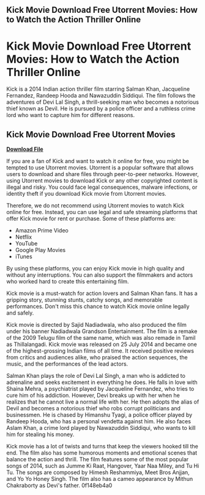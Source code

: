 ## Kick Movie Download Free Utorrent Movies: How to Watch the Action Thriller Online

  
# Kick Movie Download Free Utorrent Movies: How to Watch the Action Thriller Online
 
Kick is a 2014 Indian action thriller film starring Salman Khan, Jacqueline Fernandez, Randeep Hooda and Nawazuddin Siddiqui. The film follows the adventures of Devi Lal Singh, a thrill-seeking man who becomes a notorious thief known as Devil. He is pursued by a police officer and a ruthless crime lord who want to capture him for different reasons.
 
## Kick Movie Download Free Utorrent Movies


[**Download File**](https://www.google.com/url?q=https%3A%2F%2Fblltly.com%2F2tLe3z&sa=D&sntz=1&usg=AOvVaw3bPsmH7C0sxYprD0p_iAKg)

 
If you are a fan of Kick and want to watch it online for free, you might be tempted to use Utorrent movies. Utorrent is a popular software that allows users to download and share files through peer-to-peer networks. However, using Utorrent movies to download Kick or any other copyrighted content is illegal and risky. You could face legal consequences, malware infections, or identity theft if you download Kick movie from Utorrent movies.
 
Therefore, we do not recommend using Utorrent movies to watch Kick online for free. Instead, you can use legal and safe streaming platforms that offer Kick movie for rent or purchase. Some of these platforms are:
 
- Amazon Prime Video
- Netflix
- YouTube
- Google Play Movies
- iTunes

By using these platforms, you can enjoy Kick movie in high quality and without any interruptions. You can also support the filmmakers and actors who worked hard to create this entertaining film.
 
Kick movie is a must-watch for action lovers and Salman Khan fans. It has a gripping story, stunning stunts, catchy songs, and memorable performances. Don't miss this chance to watch Kick movie online legally and safely.
  
Kick movie is directed by Sajid Nadiadwala, who also produced the film under his banner Nadiadwala Grandson Entertainment. The film is a remake of the 2009 Telugu film of the same name, which was also remade in Tamil as Thillalangadi. Kick movie was released on 25 July 2014 and became one of the highest-grossing Indian films of all time. It received positive reviews from critics and audiences alike, who praised the action sequences, the music, and the performances of the lead actors.
 
Salman Khan plays the role of Devi Lal Singh, a man who is addicted to adrenaline and seeks excitement in everything he does. He falls in love with Shaina Mehra, a psychiatrist played by Jacqueline Fernandez, who tries to cure him of his addiction. However, Devi breaks up with her when he realizes that he cannot live a normal life with her. He then adopts the alias of Devil and becomes a notorious thief who robs corrupt politicians and businessmen. He is chased by Himanshu Tyagi, a police officer played by Randeep Hooda, who has a personal vendetta against him. He also faces Aslam Khan, a crime lord played by Nawazuddin Siddiqui, who wants to kill him for stealing his money.
 
Kick movie has a lot of twists and turns that keep the viewers hooked till the end. The film also has some humorous moments and emotional scenes that balance the action and thrill. The film features some of the most popular songs of 2014, such as Jumme Ki Raat, Hangover, Yaar Naa Miley, and Tu Hi Tu. The songs are composed by Himesh Reshammiya, Meet Bros Anjjan, and Yo Yo Honey Singh. The film also has a cameo appearance by Mithun Chakraborty as Devi's father.
 0f148eb4a0
